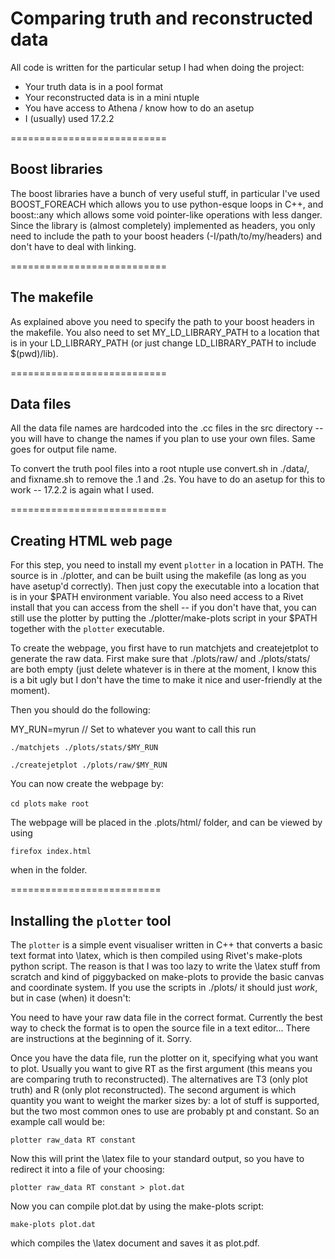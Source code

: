 Comparing truth and reconstructed data
===========================

All code is written for the particular setup I had when doing the project:

* Your truth data is in a pool format
* Your reconstructed data is in a mini ntuple
* You have access to Athena / know how to do an asetup
* I (usually) used 17.2.2

===========================

Boost libraries
---------------

The boost libraries have a bunch of very useful stuff, in particular I've used
BOOST_FOREACH which allows you to use python-esque loops in C++, and boost::any
which allows some void pointer-like operations with less danger. Since the library
is (almost completely) implemented as headers, you only need to include the path
to your boost headers (-I/path/to/my/headers) and don't have to deal with linking.

===========================

The makefile
------------

As explained above you need to specify the path to your boost headers in the makefile.
You also need to set MY_LD_LIBRARY_PATH to a location that is in your LD_LIBRARY_PATH
(or just change LD_LIBRARY_PATH to include $(pwd)/lib).

===========================

Data files
----------

All the data file names are hardcoded into the .cc files in the src directory -- you
will have to change the names if you plan to use your own files. Same goes for output
file name.

To convert the truth pool files into a root ntuple use convert.sh in ./data/, and
fixname.sh to remove the .1 and .2s. You have to do an asetup for this to work --
17.2.2 is again what I used.

===========================

Creating HTML web page
----------------------

For this step, you need to install my event `plotter` in a location in PATH. The source is
in ./plotter, and can be built using the makefile (as long as you have asetup'd correctly).
Then just copy the executable into a location that is in your $PATH environment variable.
You also need access to a Rivet install that you can access from the shell -- if you don't have
that, you can still use the plotter by putting the ./plotter/make-plots script in your $PATH
together with the `plotter` executable.

To create the webpage, you first have to run matchjets and createjetplot to generate
the raw data. First make sure that ./plots/raw/ and ./plots/stats/ are both empty (just
delete whatever is in there at the moment, I know this is a bit ugly but I don't have the time
to make it nice and user-friendly at the moment).

Then you should do the following:

MY_RUN=myrun // Set to whatever you want to call this run

`./matchjets ./plots/stats/$MY_RUN`

`./createjetplot ./plots/raw/$MY_RUN`

You can now create the webpage by:

`cd plots`
`make root`

The webpage will be placed in the .plots/html/ folder, and can be viewed by using

`firefox index.html`

when in the folder.

==========================

Installing the `plotter` tool
-----------------------------

The `plotter` is a simple event visualiser written in C++ that converts a basic text format into \latex,
which is then compiled using Rivet's make-plots python script. The reason is that I was too lazy to
write the \latex stuff from scratch and kind of piggybacked on make-plots to provide the basic canvas and
coordinate system. If you use the scripts in ./plots/ it should just *work*, but in case (when) it doesn't:

You need to have your raw data file in the correct format. Currently the best way to check the format is to
open the source file in a text editor... There are instructions at the beginning of it. Sorry.

Once you have the data file, run the plotter on it, specifying what you want to plot. Usually you want to give
RT as the first argument (this means you are comparing truth to reconstructed). The alternatives are T3 (only
plot truth) and R (only plot reconstructed). The second argument is which quantity you want to weight the marker
sizes by: a lot of stuff is supported, but the two most common ones to use are probably pt and constant. So an example
call would be:

`plotter raw_data RT constant`

Now this will print the \latex file to your standard output, so you have to redirect it into a file of your choosing:

`plotter raw_data RT constant > plot.dat`

Now you can compile plot.dat by using the make-plots script:

`make-plots plot.dat`

which compiles the \latex document and saves it as plot.pdf.

